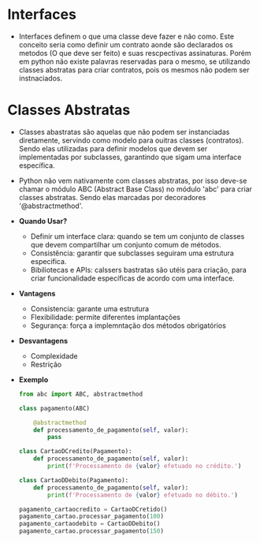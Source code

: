 # Interfaces
- Interfaces definem o que uma classe deve fazer e não como. Este conceito seria como definir um contrato aonde são declarados os metodos (O que deve ser feito) e suas rescpectivas assinaturas. Porém em python não existe palavras reservadas para o mesmo, se utilizando classes abstratas para criar contratos, pois os mesmos não podem ser instnaciados.

# Classes Abstratas
- Classes abastratas são aquelas que não podem ser instanciadas diretamente, servindo como modelo para ouitras classes (contratos). Sendo elas utilizadas para definir modelos que devem ser implementadas por subclasses, garantindo que sigam uma interface específica.
- Python não vem nativamente com classes abstratas, por isso deve-se chamar o módulo ABC (Abstract Base Class) no módulo 'abc' para criar classes abstratas. Sendo elas marcadas por decoradores '@abstractmethod'.

- **Quando Usar?**
    - Definir um interface clara: quando se tem um conjunto de classes que devem compartilhar um conjunto comum de métodos.
    - Consistência: garantir que subclasses seguiram uma estrutura especifica.
    - Bibiliotecas e APIs: calssers bastratas são utéis para criação, para criar funcionalidade específicas de acordo com uma interface.

- **Vantagens**
    - Consistencia: garante uma estrutura
    - Flexibilidade: permite diferentes implantações
    - Segurança: força a implemntação dos métodos obrigatórios

- **Desvantagens**
    - Complexidade
    - Restrição

- **Exemplo**
    ```Python
    from abc import ABC, abstractmethod

    class pagamento(ABC)

        @abstractmethod
        def processamento_de_pagamento(self, valor):
            pass

    class CartaoDCredito(Pagamento):
        def processamento_de_pagamento(self, valor):
            print(f'Processamento de {valor} efetuado no crédito.')

    class CartaoDDebito(Pagamento):
        def processamento_de_pagamento(self, valor):
            print(f'Processamento de {valor} efetuado no débito.')

    pagamento_cartaocredito = CartaoDCretido()
    pagamento_cartao.processar_pagamento(100)
    pagamento_cartaodebito = CartaoDDebito()
    pagamento_cartao.processar_pagamento(150)
    ```